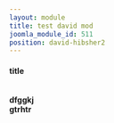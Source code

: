 ```yaml
---
layout: module
title: test david mod
joomla_module_id: 511
position: david-hibsher2
---
```

<h4>title</h4>
<br /><strong>dfggkj</strong><br /><strong>gtrhtr</strong>
